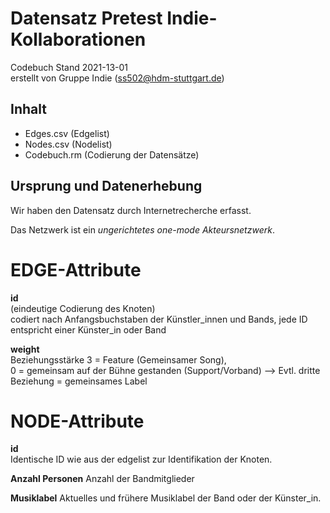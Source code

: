 # Datensatz Pretest Indie-Kollaborationen #
Codebuch Stand 2021-13-01   
erstellt von Gruppe Indie (ss502@hdm-stuttgart.de)

## Inhalt
- Edges.csv (Edgelist)
- Nodes.csv (Nodelist)
- Codebuch.rm (Codierung der Datensätze)

## Ursprung und Datenerhebung
Wir haben den Datensatz durch Internetrecherche erfasst.

Das Netzwerk ist ein *ungerichtetes one-mode Akteursnetzwerk*.

# EDGE-Attribute

**id**  
(eindeutige Codierung des Knoten)   
codiert nach Anfangsbuchstaben der Künstler_innen und Bands, jede ID entspricht einer Künster_in oder Band

**weight**  
Beziehungsstärke 
3 = Feature (Gemeinsamer Song),  
0 = gemeinsam auf der Bühne gestanden (Support/Vorband)
--> Evtl. dritte Beziehung = gemeinsames Label

# NODE-Attribute  
  
**id**  
Identische ID wie aus der edgelist zur Identifikation der Knoten. 

**Anzahl Personen**
Anzahl der Bandmitglieder

**Musiklabel**
Aktuelles und frühere Musiklabel der Band oder der Künster_in.

##

